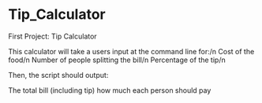 # Tip_Calculator
First Project: Tip Calculator

This calculator will take a users input at the command line for:/n 
Cost of the food/n
Number of people splitting the bill/n
Percentage of the tip/n

Then, the script should output:

The total bill (including tip)
how much each person should pay

